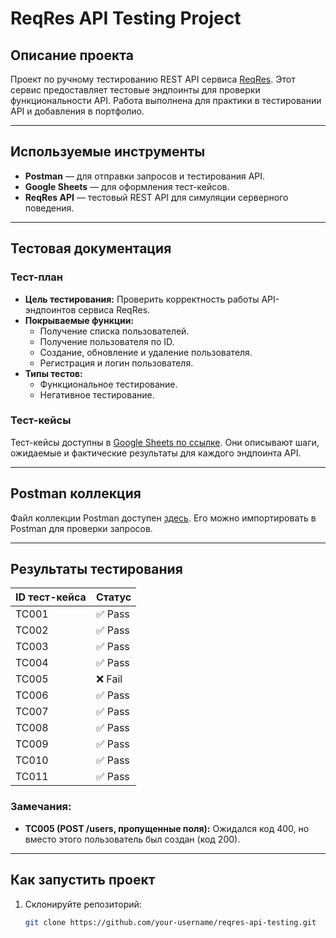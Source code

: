 # ReqRes API Testing Project

## Описание проекта
Проект по ручному тестированию REST API сервиса [ReqRes](https://reqres.in). Этот сервис предоставляет тестовые эндпоинты для проверки функциональности API. Работа выполнена для практики в тестировании API и добавления в портфолио.

---

## Используемые инструменты
- **Postman** — для отправки запросов и тестирования API.
- **Google Sheets** — для оформления тест-кейсов.
- **ReqRes API** — тестовый REST API для симуляции серверного поведения.

---

## Тестовая документация

### Тест-план
- **Цель тестирования:** Проверить корректность работы API-эндпоинтов сервиса ReqRes.
- **Покрываемые функции:**
  - Получение списка пользователей.
  - Получение пользователя по ID.
  - Создание, обновление и удаление пользователя.
  - Регистрация и логин пользователя.
- **Типы тестов:**
  - Функциональное тестирование.
  - Негативное тестирование.

### Тест-кейсы
Тест-кейсы доступны в [Google Sheets по ссылке]([https://docs.google.com/spreadsheets](https://docs.google.com/spreadsheets/d/1fS5XXdMr9erSkE08K7MCow4ktVeQx6C-FGvKYKJgksI/edit?usp=sharing)). Они описывают шаги, ожидаемые и фактические результаты для каждого эндпоинта API.

---

## Postman коллекция
Файл коллекции Postman доступен [здесь](postman/ReqRes_API_Tests.json). Его можно импортировать в Postman для проверки запросов.

---

## Результаты тестирования
| ID тест-кейса | Статус |
|---------------|--------|
| TC001         | ✅ Pass |
| TC002         | ✅ Pass |
| TC003         | ✅ Pass |
| TC004         | ✅ Pass |
| TC005         | ❌ Fail |
| TC006         | ✅ Pass |
| TC007         | ✅ Pass |
| TC008         | ✅ Pass |
| TC009         | ✅ Pass |
| TC010         | ✅ Pass |
| TC011         | ✅ Pass |

### Замечания:
- **TC005 (POST /users, пропущенные поля):** Ожидался код 400, но вместо этого пользователь был создан (код 200).

---

## Как запустить проект
1. Склонируйте репозиторий:
   ```bash
   git clone https://github.com/your-username/reqres-api-testing.git
